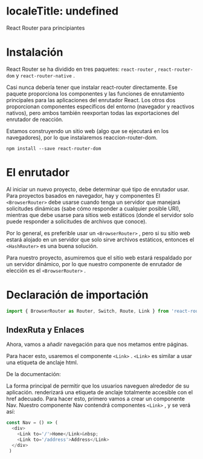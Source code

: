 # localeTitle: undefined
React Router para principiantes

# Instalación

React Router se ha dividido en tres paquetes: `react-router` , `react-router-dom` y `react-router-native` .

Casi nunca debería tener que instalar react-router directamente. Ese paquete proporciona los componentes y las funciones de enrutamiento principales para las aplicaciones del enrutador React. Los otros dos proporcionan componentes específicos del entorno (navegador y reactivos nativos), pero ambos también reexportan todas las exportaciones del enrutador de reacción.

Estamos construyendo un sitio web (algo que se ejecutará en los navegadores), por lo que instalaremos reaccion-router-dom.

`npm install --save react-router-dom`

# El enrutador

Al iniciar un nuevo proyecto, debe determinar qué tipo de enrutador usar. Para proyectos basados ​​en navegador, hay y componentes El `<BrowserRouter>` debe usarse cuando tenga un servidor que manejará solicitudes dinámicas (sabe cómo responder a cualquier posible URI), mientras que debe usarse para sitios web estáticos (donde el servidor solo puede responder a solicitudes de archivos que conoce).

Por lo general, es preferible usar un `<BrowserRouter>` , pero si su sitio web estará alojado en un servidor que solo sirve archivos estáticos, entonces el `<HashRouter>` es una buena solución.

Para nuestro proyecto, asumiremos que el sitio web estará respaldado por un servidor dinámico, por lo que nuestro componente de enrutador de elección es el `<BrowserRouter>` .

# Declaración de importación

```javascript
import { BrowserRouter as Router, Switch, Route, Link } from 'react-router-dom'; 
```

## IndexRuta y Enlaces

Ahora, vamos a añadir navegación para que nos metamos entre páginas.

Para hacer esto, usaremos el componente `<Link>` . `<Link>` es similar a usar una etiqueta de anclaje html.

De la documentación:

La forma principal de permitir que los usuarios naveguen alrededor de su aplicación.  renderizará una etiqueta de anclaje totalmente accesible con el href adecuado. Para hacer esto, primero vamos a crear un componente Nav. Nuestro componente Nav contendrá componentes `<Link>` , y se verá así:

```javascript
const Nav = () => ( 
  <div> 
    <Link to='/'>Home</Link>&nbsp; 
    <Link to='/address'>Address</Link> 
  </div> 
 ) 

```